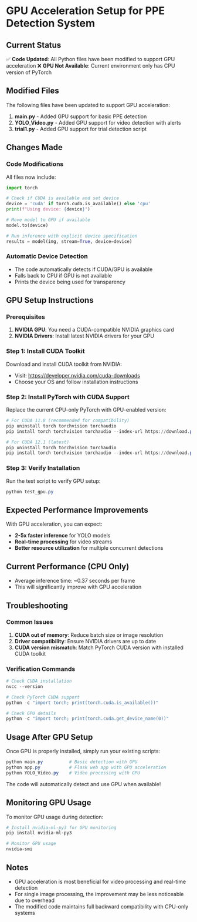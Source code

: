 # GPU Acceleration Setup for PPE Detection System

## Current Status
✅ **Code Updated**: All Python files have been modified to support GPU acceleration
❌ **GPU Not Available**: Current environment only has CPU version of PyTorch

## Modified Files
The following files have been updated to support GPU acceleration:

1. **main.py** - Added GPU support for basic PPE detection
2. **YOLO_Video.py** - Added GPU support for video detection with alerts
3. **trial1.py** - Added GPU support for trial detection script

## Changes Made

### Code Modifications
All files now include:
```python
import torch

# Check if CUDA is available and set device
device = 'cuda' if torch.cuda.is_available() else 'cpu'
print(f"Using device: {device}")

# Move model to GPU if available
model.to(device)

# Run inference with explicit device specification
results = model(img, stream=True, device=device)
```

### Automatic Device Detection
- The code automatically detects if CUDA/GPU is available
- Falls back to CPU if GPU is not available
- Prints the device being used for transparency

## GPU Setup Instructions

### Prerequisites
1. **NVIDIA GPU**: You need a CUDA-compatible NVIDIA graphics card
2. **NVIDIA Drivers**: Install latest NVIDIA drivers for your GPU

### Step 1: Install CUDA Toolkit
Download and install CUDA toolkit from NVIDIA:
- Visit: https://developer.nvidia.com/cuda-downloads
- Choose your OS and follow installation instructions

### Step 2: Install PyTorch with CUDA Support
Replace the current CPU-only PyTorch with GPU-enabled version:

```powershell
# For CUDA 11.8 (recommended for compatibility)
pip uninstall torch torchvision torchaudio
pip install torch torchvision torchaudio --index-url https://download.pytorch.org/whl/cu118

# For CUDA 12.1 (latest)
pip uninstall torch torchvision torchaudio  
pip install torch torchvision torchaudio --index-url https://download.pytorch.org/whl/cu121
```

### Step 3: Verify Installation
Run the test script to verify GPU setup:
```powershell
python test_gpu.py
```

## Expected Performance Improvements

With GPU acceleration, you can expect:
- **2-5x faster inference** for YOLO models
- **Real-time processing** for video streams
- **Better resource utilization** for multiple concurrent detections

## Current Performance (CPU Only)
- Average inference time: ~0.37 seconds per frame
- This will significantly improve with GPU acceleration

## Troubleshooting

### Common Issues
1. **CUDA out of memory**: Reduce batch size or image resolution
2. **Driver compatibility**: Ensure NVIDIA drivers are up to date
3. **CUDA version mismatch**: Match PyTorch CUDA version with installed CUDA toolkit

### Verification Commands
```powershell
# Check CUDA installation
nvcc --version

# Check PyTorch CUDA support
python -c "import torch; print(torch.cuda.is_available())"

# Check GPU details
python -c "import torch; print(torch.cuda.get_device_name(0))" 
```

## Usage After GPU Setup

Once GPU is properly installed, simply run your existing scripts:
```powershell
python main.py          # Basic detection with GPU
python app.py           # Flask web app with GPU acceleration  
python YOLO_Video.py    # Video processing with GPU
```

The code will automatically detect and use GPU when available!

## Monitoring GPU Usage

To monitor GPU usage during detection:
```powershell
# Install nvidia-ml-py3 for GPU monitoring
pip install nvidia-ml-py3

# Monitor GPU usage
nvidia-smi
```

## Notes
- GPU acceleration is most beneficial for video processing and real-time detection
- For single image processing, the improvement may be less noticeable due to overhead
- The modified code maintains full backward compatibility with CPU-only systems
